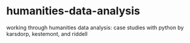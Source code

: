 # humanities-data-analysis
working through humanities data analysis: case studies with python by karsdorp, kestemont, and riddell
